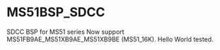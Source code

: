 # MS51BSP_SDCC
SDCC BSP for MS51 series
Now support MS51FB9AE_MS51XB9AE_MS51XB9BE (MS51_16K). Hello World tested.
